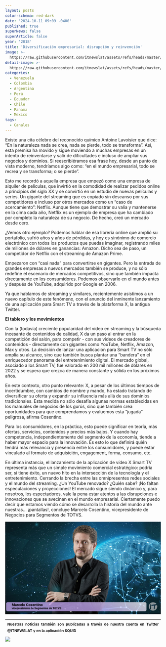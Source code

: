 ```yaml
---
layout: posts
color-schema: red-dark
date: '2024-10-11 09:09 -0400'
published: true
superNews: false
superArticle: false
year: '2018'
title: 'Diversificación empresarial: disrupción y reinvención'
image: >-
  https://raw.githubusercontent.com/itnewslat/assets/refs/heads/master/img/540x320/Marcelo-Cosentino-p.jpg
detail-image: >-
  https://raw.githubusercontent.com/itnewslat/assets/refs/heads/master/img/1024x680/Marcelo-Cosentino-g.jpg
categories:
  - Venezuela
  - Colombia
  - Argentina
  - Perú
  - Ecuador
  - Chile
  - Panama
  - Mexico
tags:
  - Canales
---
```

Existe una cita célebre del reconocido químico Antoine Lavoisier que dice: “En la naturaleza nada se crea, nada se pierde, todo se transforma”. Así, esta premisa ha movido y sigue moviendo a muchas empresas en un intento de reinventarse y salir de dificultades e incluso de ampliar sus negocios y dominios. Si reescribiéramos esa frase hoy, desde un punto de vista moderno, tendríamos algo como: “en el mundo empresarial, todo se recrea y se transforma; o se pierde”.

Esto me recordó a aquella empresa que empezó como una empresa de alquiler de películas, que invirtió en la comodidad de realizar pedidos online a principios del siglo XX y se convirtió en un estudio de nuevas películas y series. Un gigante del streaming que es copiado sin descanso por sus competidores e incluso por otros mercados como un “caso de acercamiento”: Netflix. Aunque tiene que demostrar su valía y mantenerse en la cima cada año, Netflix es un ejemplo de empresa que ha cambiado por completo la naturaleza de su negocio. De hecho, creó un mercado desde cero.

¿Vemos otro ejemplo? Podemos hablar de esa librería online que amplió su portafolio, sufrió años y años de pérdidas, y hoy es sinónimo de comercio electrónico con todos los productos que puedas imaginar, registrando miles de millones de dólares en ganancias: Amazon. Dicho sea de paso, un competidor de Netflix con el streaming de Amazon Prime.

Empezaron con “casi nada” para convertirse en gigantes. Pero la entrada de grandes empresas a nuevos mercados también se produce, y no sólo redefine el escenario de mercados competitivos, sino que también impacta directamente en los consumidores. Podemos observarlo en el mundo antes y después de YouTube, adquirido por Google en 2006.

Ya que hablamos de streaming y similares, recientemente asistimos a un nuevo capítulo de este fenómeno, con el anuncio del inminente lanzamiento de una aplicación para Smart TV a través de la plataforma X, la antigua Twitter.

**El tablero y los movimientos**

Con la (todavía) creciente popularidad del vídeo en streaming y la búsqueda incesante de contenidos de calidad, X da un paso al entrar en la competición del salón, para competir - con sus vídeos de creadores de contenidos - directamente con gigantes como YouTube, Netflix, Amazon, Max y otros. La decisión de lanzar una aplicación para Smart TV no sólo amplía su alcance, sino que también busca plantar una “bandera” en el enriquecedor panorama del entretenimiento digital. El mercado global, asociado a los Smart TV, fue valorado en 200 mil millones de dólares en 2022 y se espera que crezca de manera constante y sólida en los próximos años.

En este contexto, otro punto relevante: X, a pesar de los últimos tiempos de incertidumbre, con cambios de nombre y mando, ha estado tratando de diversificar su oferta y expandir su influencia más allá de sus dominios tradicionales. Esta medida no sólo desafía algunas normas establecidas en los manuales de negocios de los gurús, sino que también crea oportunidades para que comprendamos y evaluemos esta “jugada” peligrosa, afirma Cosentino.

Para los consumidores, en la práctica, esto puede significar en teoría, más ofertas, servicios, contenidos y precios más bajos. Y cuando hay competencia, independientemente del segmento de la economía, tiende a haber mayor espacio para la innovación. Es esto lo que definirá quién tendrá más relevancia y presencia entre los consumidores, y puede estar vinculado al formato de adquisición, engagement, forma, consumo, etc.

En última instancia, el lanzamiento de la aplicación de vídeo X Smart TV representa más que un simple movimiento comercial estratégico: podría ser, si tiene éxito, un nuevo hito en la intersección de la tecnología y el entretenimiento. Cerrando la brecha entre las omnipresentes redes sociales y el mundo del streaming. ¿Un YouTube renovado? ¿Quién sabe? ¡No faltan especulaciones y proyecciones! El mercado sigue siendo dinámico y, para nosotros, los espectadores, vale la pena estar atentos a las disrupciones e innovaciones que se avecinan en el mundo empresarial. Ciertamente puedo decir que estamos viendo cómo se desarrolla la historia del mundo ante nuestras… ¡pantallas!, concluye Marcelo Cosentino, vicepresidente de Negocios para Segmentos de TOTVS.

![](https://raw.githubusercontent.com/itnewslat/assets/refs/heads/master/img/540x320/Marcelo-Cosentino-p.jpg)

<table style="height: 42px;" width="569">
<tbody>
<tr>
<td style="text-align: justify;"><sub><strong>Nuestras noticias también son publicadas a través de nuestra cuenta en Twitter <a href="https://twitter.com/itnewslat?lang=es">@ITNEWSLAT</a> y en la aplicación <a href="https://squidapp.co/en/">SQUID</a></strong></sub></td>
</tr>
</tbody>
</table>

<img src="https://tracker.metricool.com/c3po.jpg?hash=56f88a41e39ab42c063cc51676587a04"/>
